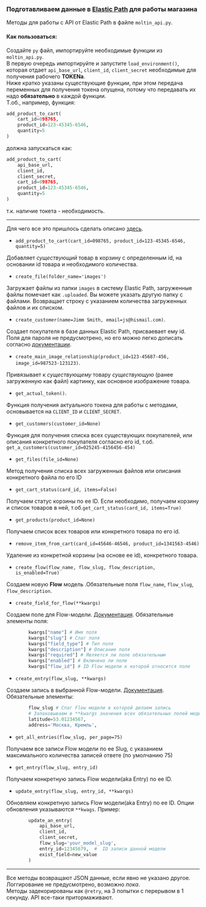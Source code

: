 ### Подготавливаем данные в [Elastic Path](https://www.elasticpath.com) для работы магазина

Методы для работы с API от Elastic Path в файле `moltin_api.py`.  

#### Как пользоваться:   
Создайте `py` файл, импортируйте необходимые функции из `moltin_api.py`.  
В первую очередь импортируйте и запустите `load_environment()`, 
которая отдает `api_base_url`, `client_id`, `client_secret` необходимые для получения рабочего **TOKENа**.  
Ниже кратко указаны существующие функции, при этом передача переменных для получения токена опущена, 
потому что передавать их надо **обязательно** в каждой функции.  
Т.об., например, функция:  
```python
add_product_to_cart(
    cart_id=098765,
    product_id=123-45345-6546,
    quantity=5
)
```
должна запускаться как:

```python
add_product_to_cart(
    api_base_url,
    client_id,
    client_secret,
    cart_id=098765,
    product_id=123-45345-6546,
    quantity=5
)
```
т.к. наличие токета - необходимость.

<hr>

Для чего все это пришлось сделать описано [здесь](../README.md).

- `add_product_to_cart(cart_id=098765, product_id=123-45345-6546, quantity=5)` 

Добавляет *существующий* товар в корзину с определенным id, на основании id товара и необходимого количества.

- `create_file(folder_name='images')`

Загружает файлы из папки `images` в систему Elastic Path, загруженные файлы помечает как `.uploaded`. Вы можете указать другую папку с файлами.
Возвращает строку с указанием количества загруженных файлов и их списком.
- `create_customer(name=Jimm Smith, email=js@hismail.com)`.
 
Создает покупателя в базе данных Elastic Path, присваевает ему id. 
Поля для пароля не предусмотрено, но его можно легко дописать согласно [документации](https://documentation.elasticpath.com/commerce-cloud/docs/api/customers-and-accounts/customers/create-a-customer.html).
- `create_main_image_relationship(product_id=123-45687-456, image_id=987523-123123)`.

Привязывает к *существующему* товару *существующую* (ранее загруженную как файл) картинку, как основное изображение товара.
- `get_actual_token()`.

Функция получения актуального токена для работы с методами, основывается на `CLIENT_ID` и `CLIENT_SECRET`.
- `get_customers(customer_id=None)`

Функция для получения списка всех существующих покупателей, или описания конкретного покупателя согласно его id, т.об. `get_a_customers(customer_id=025245-4156456-454)`
- `get_files(file_id=None)`

Метод получения списка всех загруженных файлов или описания конкретного файла по его ID
- `get_cart_status(card_id, items=False)`

Получаем статус корзины по ее ID. Если необходимо, получаем корзину и список товаров в ней, т.об.`get_cart_status(card_id, items=True)`
- `get_products(product_id=None)`

Получаем список всех товаров или конкретного товара по его id. 
- `remove_item_from_cart(card_id=45646-46546, product_id=1341563-4546)`

Удаление из конкретной корзины (на основе ее id), конкретного товара.

- `create_flow(flow_name, flow_slug, flow_description, is_enabled=True)`

Создаем новую **Flow** модель .Обязательные поля `flow_name`, `flow_slug`, `flow_description`.

- `create_field_for_flow(**kwargs)`

Создаем поле для Flow-модели. [Документация](https://documentation.elasticpath.com/commerce-cloud/docs/api/advanced/custom-data/fields/create-a-field.html).
Обязательные элементы поля: 
```python
        kwargs["name"] # Имя поля
        kwargs["slug"] # Слаг поля
        kwargs["field_type"] # Тип поля
        kwargs["description"] # Описание поля
        kwargs["required"] # Является ли поле обязательным
        kwargs["enabled"] # Включено ли поле
        kwargs["flow_id"] # ID Flow модели к которой относится поле 
```


- `create_entry(flow_slug, **kwargs)`  

Создаем запись в выбранной Flow-модели. [Документация](https://documentation.elasticpath.com/commerce-cloud/docs/api/advanced/custom-data/entries/create-an-entry.html).
Обязательные элементы: 
```python
        flow_slug # Слаг Flow модели в которой делаем запись
        # Запаковываем в **kwargs значения всех обязательных полей модели по slug поля, например:
        latitude=53.01234567,
        address='Москва, Кремль', 
```
- `get_all_entries(flow_slug, per_page=75)`  

Получаем все записи Flow модели по ее Slug, с указанием максимального количества записей  ответе (по умолчанию 75)

- `get_entry(flow_slug, entry_id)`  

Получаем конкретную запись Flow модели(aka Entry) по ее ID.

- `update_entry(flow_slug, entry_id, **kwargs)`  

Обновляем конкретную запись Flow модели(aka Entry) по ее ID. Опции обновления указываются `**kwags`.
Пример:  
```python
        update_an_entry(
            api_base_url,
            client_id,
            client_secret,
            flow_slug='your_model_slug',
            entry_id=12345679,  #  ID записи данной модели
            exist_field=new_value
        )
```

<hr>

Все методы возвращают JSON данные, если явно не указано другое.  
Логгирование не предусмотрено, возможно *пока*.  
Методы задекорированы как `@retry`, на 3 попытки с перерывом в 1 секунду. API все-таки притормаживают.